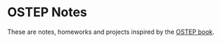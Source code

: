 # OSTEP Notes

These are notes, homeworks and projects inspired by the [OSTEP book](https://pages.cs.wisc.edu/~remzi/OSTEP/).
